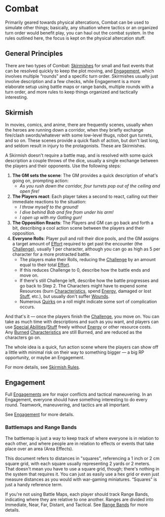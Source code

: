 # Combat

Primarily geared towards physical altercations, Combat can be used to simulate other things; basically, any situation where tactics or an organized turn order would benefit play, you can haul out the combat system. In the rules outlined here, the focus is kept on the physical altercation stuff.

## General Principles

There are two types of Combat: [Skirmishes](Skirmish.md) for small and fast events that can be resolved quickly to keep the plot moving, and [Engagement](Engagement.md), which involves multiple “rounds” and a specific turn order. Skirmishes usually just involve description and a few checks, while Engagement is a more elaborate setup using battle maps or range bands, multiple rounds with a turn order, and more rules to keep things organized and tactically interesting.

## Skirmish

In movies, comics, and anime, there are frequently scenes, usually when the heroes are running down a corridor, when they briefly exchange fire/clash swords/whatever with some low-level thugs, robot gun turrets, and so on. These scenes provide a quick flash of action, but don't last long, and seldom result in injury to the protagonists. These are Skirmishes.

A Skirmish doesn't require a battle map, and is resolved with some quick description a couple throws of the dice, usually a single exchange between the players and their opponents. Use the following steps:

1. **The GM sets the scene**: The GM provides a quick description of what's going on, prompting action:
   - *As you rush down the corridor, four turrets pop out of the ceiling and open fire!*
2. **The Players react**: Each player takes a second to react, calling out their immediate reactions to the situation:
   - *I throw myself to the ground!*
   - *I dive behind Bob and fire from under his arm!*
   - *I open up with my Gatling gun!*
3. **The Opposition Reacts**: The Players and GM can go back and forth a bit, describing a cool action scene between the players and their opposition.
4. **Everyone Rolls**: Player pull and roll their dice pools, and the GM assigns a target amount of [Effort](Effort.md) required to get past the encounter (the [Challenge](Challenge.md)), usually 1 per character, although you can go as high as 5 per character for a more protracted battle.
   - The players make their Rolls, reducing the [Challenge](Challenge.md) by an amount equal to their total [Effort](Effort.md). 
   - If this reduces Challenge to 0, describe how the battle ends and move on.
   - If there's still Challenge left, describe how the battle progresses and go back to Step 2. The Characters might have to expend some Resources (burn [Characteristics](Characteristics), spend [Energy](Energy.md), damaged or lost [Stuff](Stuff.md), etc.), but usually don't suffer [Wounds](WoundThreshold.md).
   - Numerous [Quirks](Quirks.md) on a roll might indicate some sort of complication occurs.

And that's it — once the players finish the [Challenge](Challenge.md), you move on. You can take as much time with descriptions and such as you want, and players can use [Special Abilities](SpecialAbilities.md)/[Stuff](YourStuff.md) freely without [Energy](Energy.md) or other resource costs. Any [Burned](Burn.md) [Characteristics](Characteristics.md) are still Burned, and are reduced as the characters go on.

The whole idea is a quick, fun action scene where the players can show off a little with minimal risk on their way to something bigger — a big RP opportunity, or maybe an Engagement.

For more details, see [Skirmish Rules](Skirmish.md).

## Engagement

Full [Engagements](Engagement.md) are for major conflicts and tactical maneuvering. In an Engagement, everyone should have something interesting to do every round. Teamwork, maneuvering, and tactics are all important.

See [Engagement](Engagement.md) for more details.

### Battlemaps and Range Bands

The battlemap is just a way to keep track of where everyone is in relation to each other, and where people are in relation to effects or events that take place over an area (Area Effects).

This document refers to distances in "squares", referencing a 1 inch or 2 cm square grid, with each square usually representing 2 yards or 2 meters. That doesn't mean you have to use a square grid, though; there's nothing in the system that requires it. You can just as easily use a hex grid or even just measure distances as you would with war-gaming miniatures. “Squares” is just a handy reference term.

If you're not using Battle Maps, each player should track Range Bands, indicating where they are relative to one another. Ranges are divided into Immediate, Near, Far, Distant, and Tactical. See [Range Bands](RangeBands.md) for more details.
